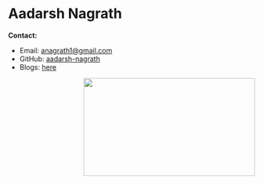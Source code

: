 # Aadarsh Nagrath

**Contact:**  
- Email: [anagrath1@gmail.com](mailto:anagrath1@gmail.com)  
- GitHub: [aadarsh-nagrath](https://github.com/aadarsh-nagrath)  
- Blogs: [here](https://dev.to/aadarsh-nagrath)
<img align="right" height="200px" width="350px" src="https://i.pinimg.com/originals/28/d9/a5/28d9a5107af5d4c4da117c05b4393b83.gif">
